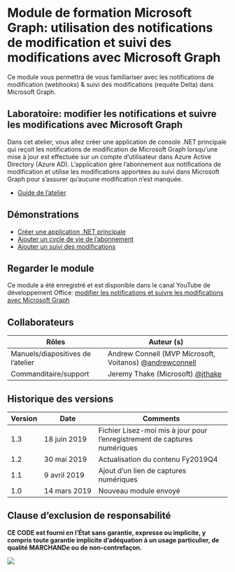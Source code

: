 # <a name="microsoft-graph-training-module---using-change-notifications-and-track-changes-with-microsoft-graph"></a>Module de formation Microsoft Graph: utilisation des notifications de modification et suivi des modifications avec Microsoft Graph

Ce module vous permettra de vous familiariser avec les notifications de modification (webhooks) & suivi des modifications (requête Delta) dans Microsoft Graph.

## <a name="lab---change-notifications-and-track-changes-with-the-microsoft-graph"></a>Laboratoire: modifier les notifications et suivre les modifications avec Microsoft Graph

Dans cet atelier, vous allez créer une application de console .NET principale qui reçoit les notifications de modification de Microsoft Graph lorsqu’une mise à jour est effectuée sur un compte d’utilisateur dans Azure Active Directory (Azure AD). L’application gère l’abonnement aux notifications de modification et utilise les modifications apportées au suivi dans Microsoft Graph pour s’assurer qu’aucune modification n’est manquée.

- [Guide de l’atelier](./Lab.md)

## <a name="demos"></a>Démonstrations

- [Créer une application .NET principale](./demos/01-create-application)
- [Ajouter un cycle de vie de l’abonnement](./demos/02-subscription-management)
- [Ajouter un suivi des modifications](./demos/03-track-changes)

## <a name="watch-the-module"></a>Regarder le module

Ce module a été enregistré et est disponible dans le canal YouTube de développement Office: [modifier les notifications et suivre les modifications avec Microsoft Graph](https://youtu.be/fThiCZmIcMQ)

## <a name="contributors"></a>Collaborateurs

|        Rôles         |                                       Auteur (s)                                       |
| -------------------- | ------------------------------------------------------------------------------------- |
| Manuels/diapositives de l’atelier | Andrew Connell (MVP Microsoft, Voitanos) [@andrewconnell](//github.com/andrewconnell) |
| Commanditaire/support    | Jeremy Thake (Microsoft) [@jthake](//github.com/jthake)                               |

## <a name="version-history"></a>Historique des versions

| Version |      Date      |                     Comments                     |
| ------- | -------------- | ------------------------------------------------ |
| 1.3     | 18 juin 2019  | Fichier Lisez-moi mis à jour pour l’enregistrement de captures numériques |
| 1.2     | 30 mai 2019   | Actualisation du contenu Fy2019Q4                         |
| 1.1     | 9 avril 2019  | Ajout d’un lien de captures numériques                            |
| 1.0     | 14 mars 2019 | Nouveau module envoyé                             |

## <a name="disclaimer"></a>Clause d’exclusion de responsabilité

**CE CODE est fourni _en_ l’État sans garantie, expresse ou implicite, y compris toute garantie implicite d’adéquation à un usage particulier, de qualité MARCHANDe ou de non-contrefaçon.**

<img src="https://telemetry.sharepointpnp.com/msgraph-training-changenotifications" />
